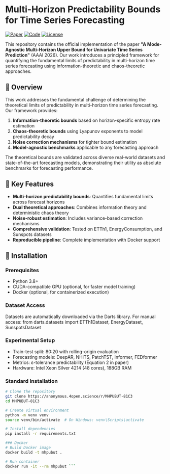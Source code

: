 # Multi-Horizon Predictability Bounds for Time Series Forecasting

[![Paper](https://img.shields.io/badge/Paper-AAAI%202026-blue)](https://anonymous.4open.science/r/MHPUBUT-81C3)
[![Code](https://img.shields.io/badge/Code-Python-green)](https://anonymous.4open.science/r/MHPUBUT-81C3)
[![License](https://img.shields.io/badge/License-MIT-yellow)](LICENSE)

This repository contains the official implementation of the paper **"A Mode-Agnostic Multi-Horizon Upper Bound for Univariate Time Series Prediction"** (AAAI 2026). Our work introduces a principled framework for quantifying the fundamental limits of predictability in multi-horizon time series forecasting using information-theoretic and chaos-theoretic approaches.



## 🌟 Overview

This work addresses the fundamental challenge of determining the theoretical limits of predictability in multi-horizon time series forecasting. Our framework provides:

1. **Information-theoretic bounds** based on horizon-specific entropy rate estimation
2. **Chaos-theoretic bounds** using Lyapunov exponents to model predictability decay
3. **Noise correction mechanisms** for tighter bound estimation
4. **Model-agnostic benchmarks** applicable to any forecasting approach

The theoretical bounds are validated across diverse real-world datasets and state-of-the-art forecasting models, demonstrating their utility as absolute benchmarks for forecasting performance.

## 🔑 Key Features

- **Multi-horizon predictability bounds**: Quantifies fundamental limits across forecast horizons
- **Dual theoretical approaches**: Combines information theory and deterministic chaos theory
- **Noise-robust estimation**: Includes variance-based correction mechanisms
- **Comprehensive validation**: Tested on ETTh1, EnergyConsumption, and Sunspots datasets
- **Reproducible pipeline**: Complete implementation with Docker support

## 🚀 Installation

### Prerequisites
- Python 3.8+
- CUDA-compatible GPU (optional, for faster model training)
- Docker (optional, for containerized execution)

### Dataset Access
Datasets are automatically downloaded via the Darts library. For manual access:
from darts.datasets import ETTh1Dataset, EnergyDataset, SunspotsDataset

### Experimental Setup
  - Train-test split: 80:20 with rolling-origin evaluation
  - Forecasting models: DeepAR, NHiTS, PatchTST, Informer, FEDformer
  - Metrics: ε-tolerance predictability (Equation 2 in paper)
  - Hardware: Intel Xeon Silver 4214 (48 cores), 188GB RAM

### Standard Installation
```bash
# Clone the repository
git clone https://anonymous.4open.science/r/MHPUBUT-81C3
cd MHPUBUT-81C3

# Create virtual environment
python -m venv venv
source venv/bin/activate  # On Windows: venv\Scripts\activate

# Install dependencies
pip install -r requirements.txt

### Docker
# Build Docker image
docker build -t mhpubut .

# Run container
docker run -it --rm mhpubut ```


